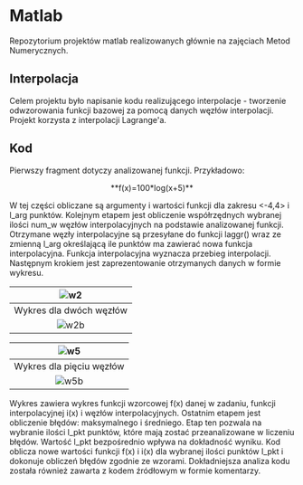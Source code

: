 # Matlab
Repozytorium projektów matlab realizowanych głównie na zajęciach Metod Numerycznych.

## Interpolacja
Celem projektu było napisanie kodu realizującego interpolacje - tworzenie odwzorowania funkcji bazowej za pomocą danych węzłów interpolacji. Projekt korzysta z interpolacji Lagrange'a.

## Kod
Pierwszy fragment dotyczy analizowanej funkcji. Przykładowo:  
<p align="center">
  **f(x)=100*log(x+5)**  
</p>
W tej części obliczane są argumenty i wartości funkcji dla zakresu <-4,4>  i l_arg punktów. Kolejnym etapem jest obliczenie współrzędnych wybranej ilości num_w węzłów interpolacyjnych na podstawie analizowanej funkcji. Otrzymane węzły interpolacyjne są przesyłane do funkcji laggr() wraz ze zmienną l_arg określającą ile punktów ma zawierać nowa funkcja interpolacyjna. Funkcja interpolacyjna wyznacza przebieg interpolacji. Następnym krokiem jest zaprezentowanie otrzymanych danych w formie wykresu.

|![w2](https://user-images.githubusercontent.com/74370363/165354438-9f8048fe-0b45-4853-a8b4-366070f5e8c1.png)|
|:--:|
|Wykres dla dwóch węzłów|
|![w2b](https://user-images.githubusercontent.com/74370363/165355282-facf269a-865a-4d2e-b578-0fdd7b0fcc04.png)|

|![w5](https://user-images.githubusercontent.com/74370363/165355643-476b78c0-4835-4b9f-8606-3e5bf959a569.png)|
|:--:|
|Wykres dla pięciu węzłów|
|![w5b](https://user-images.githubusercontent.com/74370363/165355655-02e1f665-a719-4867-be3f-14e5ec8907e1.png)|


Wykres zawiera wykres funkcji wzorcowej f(x) danej w zadaniu, funkcji interpolacyjnej i(x) i węzłów interpolacyjnych. Ostatnim etapem jest obliczenie błędów: maksymalnego i średniego. Etap ten pozwala na wybranie ilości l_pkt punktów, które mają zostać przeanalizowane w liczeniu błędów. Wartość l_pkt bezpośrednio wpływa na dokładność wyniku. Kod oblicza nowe wartości funkcji f(x) i i(x) dla wybranej ilości punktów l_pkt i dokonuje obliczeń błędów zgodnie ze wzorami. Dokładniejsza analiza kodu została również zawarta z kodem źródłowym w formie komentarzy.



